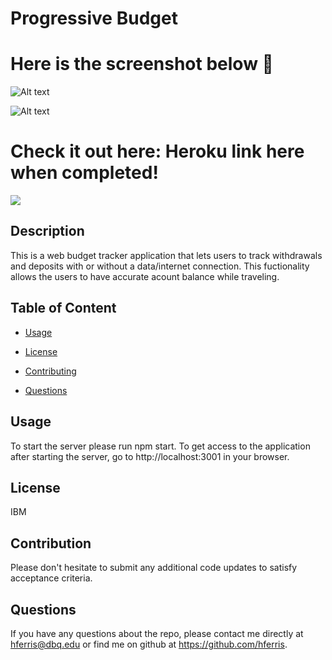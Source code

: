 # Progressive Budget
# Here is the screenshot below :star_struck:
![Alt text](/./public/imgs/Snap-Shot.png?raw=true "Screenshot")

![Alt text](/./public/imgs/Snap-Shot2.png?raw=true "Screenshot")
# Check it out here: Heroku link here when completed!

<img src="https://img.shields.io/badge/License-IPL%201.0-blue.svg"></img>

## Description
 This is a web budget tracker application that lets users to track withdrawals and deposits with or without a data/internet connection. This fuctionality allows the users to have accurate acount balance while traveling.
## Table of Content

* [Usage](#usage)

* [License​](#license)

* [Contributing​](#contribution)

* [Questions](#questions)

## Usage
To start the server please run npm start. To get access to the application after starting the server, go to http://localhost:3001 in your browser.

## License
IBM

## Contribution
Please don't hesitate to submit any additional code updates to satisfy acceptance criteria.

## Questions
 If you have any questions about the repo, please contact me directly at hferris@dbq.edu or find me on github at https://github.com/hferris.